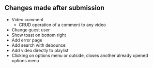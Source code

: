## Changes made after submission

- Video comment
  - CRUD operation of a comment to any video
- Change guest user
- Show toast on bottom right
- Add error page
- Add search with debounce
- Add video directly to playlist
- Clicking on options menu or outside, closes another already opened options menu
